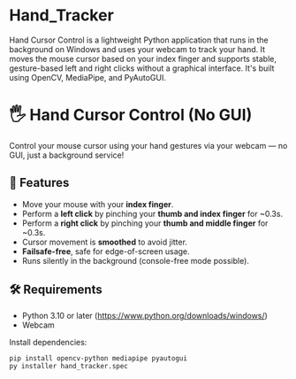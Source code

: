 # Hand_Tracker
Hand Cursor Control is a lightweight Python application that runs in the background on Windows and uses your webcam to track your hand. It moves the mouse cursor based on your index finger and supports stable, gesture-based left and right clicks without a graphical interface. It's built using OpenCV, MediaPipe, and PyAutoGUI.

# 🖐️ Hand Cursor Control (No GUI)

Control your mouse cursor using your hand gestures via your webcam — no GUI, just a background service!

## 🔧 Features

- Move your mouse with your **index finger**.
- Perform a **left click** by pinching your **thumb and index finger** for ~0.3s.
- Perform a **right click** by pinching your **thumb and middle finger** for ~0.3s.
- Cursor movement is **smoothed** to avoid jitter.
- **Failsafe-free**, safe for edge-of-screen usage.
- Runs silently in the background (console-free mode possible).

## 🛠️ Requirements

- Python 3.10 or later  (https://www.python.org/downloads/windows/) 
- Webcam

Install dependencies:

```bash
pip install opencv-python mediapipe pyautogui
py installer hand_tracker.spec
```



